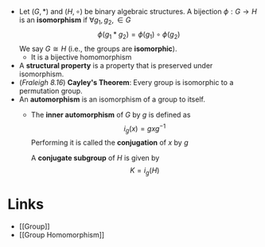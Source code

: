 * Let $(G,\ast)$ and $(H,\circ)$ be binary algebraic structures. A bijection $\phi: G\to H$ is an **isomorphism** if $\forall g_1,g_2,\in G$ $$\phi(g_1\ast g_2)=\phi(g_1)\circ \phi(g_2)$$We say $G\cong H$ (i.e., the groups are **isomorphic**).
	* It is a bijective homomorphism
* A **structural property** is a property that is preserved under isomorphism.
* (*Fraleigh 8.16*) **Cayley's Theorem**: Every group is isomorphic to a permutation group.
* An **automorphism** is an isomorphism of a group to itself.
	* The **inner automorphism** of $G$ by $g$ is defined as $$i_g(x)=gxg^{-1}$$Performing it is called the **conjugation** of $x$ by $g$
	  
	  A **conjugate subgroup** of $H$ is given by $$K=i_g(H)$$
# Links
* [[Group]] 
* [[Group Homomorphism]]
